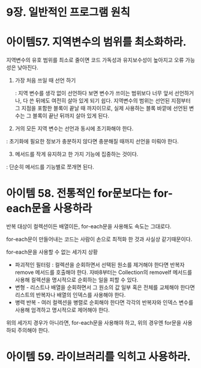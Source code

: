 # 9장. 일반적인 프로그램 원칙

# 아이템57. 지역변수의 범위를 최소화하라.

지역변수의 유호 범위를 최소로 줄이면 코드 가독성과 유지보수성이 높아지고 오류 가능성은 낮아진다.

1. 가장 처음 쓰일 때 선언 하기 

     : 지역 변수를 생각 없이 선언하다 보면 변수가 쓰이는 범위보다 너무 앞서 선언하거나, 다 쓴 뒤에도 여전히 살아 있게 되기 쉽다. 지역변수의 범위는 선언된 지점부터 그 지점을 포함한 블록이 끝날 때 까지이므로, 실제 사용하는 블록 바깥에 선언된 변수는 그 블록이 끝난 뒤까지 살아 있게 된다.

2. 거의 모든 지역 변수는 선언과 동시에 초기화해야 한다.

  : 초기화에 필요한 정보가 충분하지 않다면 충분해질 때까지 선언을 미뤄야 한다. 

3. 메서드를 작게 유지하고 한 가지 기능에 집중하는 것이다. 

  :  단순히 메서드를 기능별로 쪼개면 된다.

# 아이템 58. 전통적인 for문보다는 for-each문을 사용하라

반복 대상이 컬렉션이든 배열이든, for-each문을 사용해도 속도는 그대로다.

for-each문이 만들어내는 코드는 사람이 손으로 최적화 한 것과 사실상 같기때문이다.

for-each문을 사용할 수 없는 세가지 상황

- 파괴적인 필터링 : 컬렉션을 순회하면서 선택된 원소를 제거해야 한다면 반복자 remove 메서드를 호출해야 한다. 자바8부터는 Collection의 removeIf 메서드를 사용해 컬렉션을 명시적으로 순회하는 일을 피할 수 있다.
- 변형 - 리스트나 배열을 순회하면서 그 원소의 값 일부 혹은 전체를 교체해야 한다면 리스트의 반복자나 배열의 인덱스를 사용해야 한다.
- 병력 반복 - 여러 컬렉션을 병렬로 순회해야 한다면 각각의 반복자와 인덱스 변수를 사용해 엄격하고 명시적으로 제어해야 한다.

위의 세가지 경우가 아니라면, for-each문을 사용해야 하고, 위의 경우엔 for문을 사용하되 주의해야 한다.

# 아이템 59. 라이브러리를 익히고 사용하라.